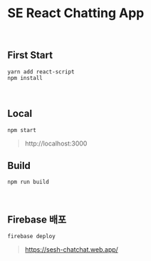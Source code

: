 # SE React Chatting App

<br/>

## First Start
`yarn add react-script`<br/>
`npm install`

<br/>

## Local
`npm start`
> http://localhost:3000

## Build
`npm run build`

<br/>

## Firebase 배포
`firebase deploy`
> https://sesh-chatchat.web.app/
